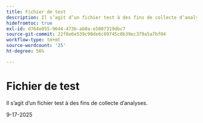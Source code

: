 ```yaml
---
title: Fichier de test
description: Il s’agit d’un fichier test à des fins de collecte d’analyses. Veuillez l’ignorer.
hidefromtoc: true
exl-id: d764e055-9644-473b-ab0a-e5007319dbc7
source-git-commit: 22f8e6e539c90de6c89745c8b39ec379a5a7bf04
workflow-type: tm+mt
source-wordcount: '25'
ht-degree: 56%

---
```


# Fichier de test

Il s’agit d’un fichier test à des fins de collecte d’analyses.

9-17-2025
